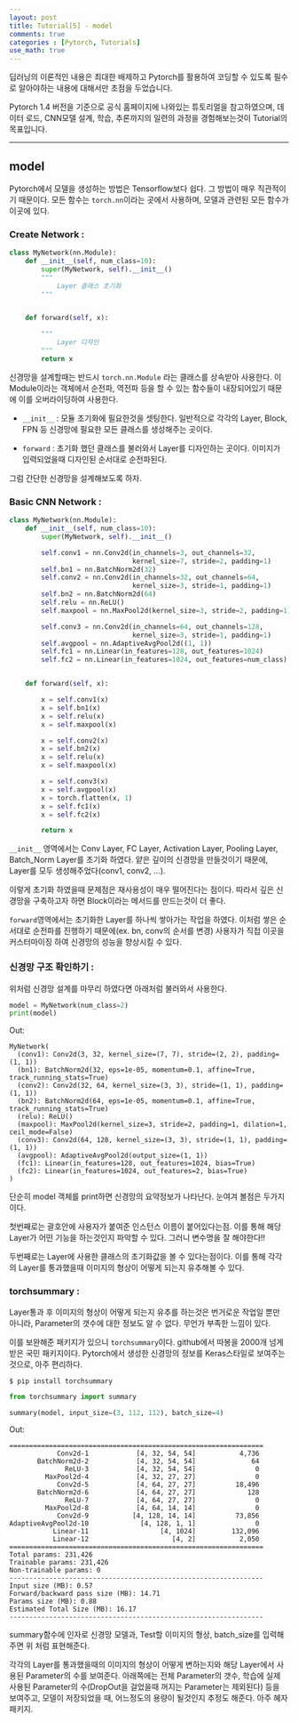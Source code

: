 ```yaml
---
layout: post
title: Tutorial[5] - model
comments: true
categories : [Pytorch, Tutorials]
use_math: true
---
```


딥러닝의 이론적인 내용은 최대한 배제하고 Pytorch를 활용하여 코딩할 수 있도록 필수로 알아야하는 내용에 대해서만 초점을 두었습니다. 

Pytorch 1.4 버전을 기준으로 공식 홈페이지에 나와있는 튜토리얼을 참고하였으며, 데이터 로드, CNN모델 설계, 학습, 추론까지의 일련의 과정을 경험해보는것이 Tutorial의 목표입니다.

<hr>

## model

Pytorch에서 모델을 생성하는 방법은 Tensorflow보다 쉽다. 그 방법이 매우 직관적이기 때문이다. 모든 함수는 `torch.nn`이라는 곳에서 사용하며, 모델과 관련된 모든 함수가 이곳에 있다.

### Create Network : 

```python
class MyNetwork(nn.Module):
    def __init__(self, num_class=10):
        super(MyNetwork, self).__init__()
        """
            Layer 클래스 초기화
        """


    def forward(self, x):

        """
            Layer 디자인
        """
        return x
```

신경망을 설계할때는 반드시 `torch.nn.Module` 라는 클래스를 상속받아 사용한다. 이 Module이라는 객체에서 순전파, 역전파 등을 할 수 있는 함수들이 내장되어있기 때문에 이를 오버라이딩하여 사용한다.

- `__init__` : 모듈 초기화에 필요한것을 셋팅한다. 일반적으로 각각의 Layer, Block, FPN 등 신경망에 필요한 모든 클래스를 생성해주는 곳이다.

- `forward` : 초기화 했던 클래스를 불러와서 Layer를 디자인하는 곳이다. 이미지가 입력되었을때 디자인된 순서대로 순전파된다.

그럼 간단한 신경망을 설계해보도록 하자.

### Basic CNN Network : 

```python
class MyNetwork(nn.Module):
    def __init__(self, num_class=10):
        super(MyNetwork, self).__init__()

        self.conv1 = nn.Conv2d(in_channels=3, out_channels=32,
                               kernel_size=7, stride=2, padding=1)
        self.bn1 = nn.BatchNorm2d(32)
        self.conv2 = nn.Conv2d(in_channels=32, out_channels=64,
                               kernel_size=3, stride=1, padding=1)
        self.bn2 = nn.BatchNorm2d(64)
        self.relu = nn.ReLU()
        self.maxpool = nn.MaxPool2d(kernel_size=3, stride=2, padding=1)

        self.conv3 = nn.Conv2d(in_channels=64, out_channels=128,
                               kernel_size=3, stride=1, padding=1)
        self.avgpool = nn.AdaptiveAvgPool2d((1, 1))
        self.fc1 = nn.Linear(in_features=128, out_features=1024)
        self.fc2 = nn.Linear(in_features=1024, out_features=num_class)


    def forward(self, x):

        x = self.conv1(x)
        x = self.bn1(x)
        x = self.relu(x)
        x = self.maxpool(x)

        x = self.conv2(x)
        x = self.bn2(x)
        x = self.relu(x)
        x = self.maxpool(x)

        x = self.conv3(x)
        x = self.avgpool(x)
        x = torch.flatten(x, 1)
        x = self.fc1(x)
        x = self.fc2(x)

        return x
```

`__init__` 영역에서는 Conv Layer, FC Layer, Activation Layer, Pooling Layer, Batch_Norm Layer를 초기화 하였다. 얕은 깊이의 신경망을 만들것이기 때문에, Layer를 모두 생성해주었다(conv1, conv2, ...).

이렇게 초기화 하였을때 문제점은 재사용성이 매우 떨어진다는 점이다. 따라서 깊은 신경망을 구축하고자 하면 Block이라는 메서드를 만드는것이 더 좋다.

`forward`영역에서는 초기화한 Layer를 하나씩 쌓아가는 작업을 하였다. 이처럼 쌓은 순서대로 순전파를 진행하기 때문에(ex. bn, conv의 순서를 변경) 사용자가 직접 이곳을 커스터마이징 하여 신경망의 성능을 향상시킬 수 있다.

### 신경망 구조 확인하기 : 

위처럼 신경망 설계를 마무리 하였다면 아래처럼 불러와서 사용한다.

```Python
model = MyNetwork(num_class=2)
print(model)
```
Out:
```
MyNetwork(
  (conv1): Conv2d(3, 32, kernel_size=(7, 7), stride=(2, 2), padding=(1, 1))
  (bn1): BatchNorm2d(32, eps=1e-05, momentum=0.1, affine=True, track_running_stats=True)
  (conv2): Conv2d(32, 64, kernel_size=(3, 3), stride=(1, 1), padding=(1, 1))
  (bn2): BatchNorm2d(64, eps=1e-05, momentum=0.1, affine=True, track_running_stats=True)
  (relu): ReLU()
  (maxpool): MaxPool2d(kernel_size=3, stride=2, padding=1, dilation=1, ceil_mode=False)
  (conv3): Conv2d(64, 128, kernel_size=(3, 3), stride=(1, 1), padding=(1, 1))
  (avgpool): AdaptiveAvgPool2d(output_size=(1, 1))
  (fc1): Linear(in_features=128, out_features=1024, bias=True)
  (fc2): Linear(in_features=1024, out_features=2, bias=True)
)
```

단순히 model 객체를 print하면 신경망의 요약정보가 나타난다. 눈여겨 볼점은 두가지이다.

첫번째로는 괄호안에 사용자가 붙여준 인스턴스 이름이 붙어있다는점. 이를 통해 해당 Layer가 어떤 기능을 하는것인지 파악할 수 있다. 그러니 변수명을 잘 해야한다!!

두번째로는 Layer에 사용한 클래스의 초기화값을 볼 수 있다는점이다. 이를 통해 각각의 Layer를 통과했을때 이미지의 형상이 어떻게 되는지 유추해볼 수 있다.

### torchsummary :

Layer통과 후 이미지의 형상이 어떻게 되는지 유추를 하는것은 번거로운 작업일 뿐만 아니라, Parameter의 갯수에 대한 정보도 알 수 없다. 무언가 부족한 느낌이 있다.

이를 보완해준 패키지가 있으니 `torchsummary`이다. github에서 따봉을 2000개 넘게 받은 국민 패키지이다. Pytorch에서 생성한 신경망의 정보를 Keras스타일로 보여주는것으로, 아주 편리하다.

```Shell
$ pip install torchsummary
```
```python
from torchsummary import summary

summary(model, input_size=(3, 112, 112), batch_size=4)
```
Out:
```
================================================================
            Conv2d-1            [4, 32, 54, 54]           4,736
       BatchNorm2d-2            [4, 32, 54, 54]              64
              ReLU-3            [4, 32, 54, 54]               0
         MaxPool2d-4            [4, 32, 27, 27]               0
            Conv2d-5            [4, 64, 27, 27]          18,496
       BatchNorm2d-6            [4, 64, 27, 27]             128
              ReLU-7            [4, 64, 27, 27]               0
         MaxPool2d-8            [4, 64, 14, 14]               0
            Conv2d-9           [4, 128, 14, 14]          73,856
AdaptiveAvgPool2d-10             [4, 128, 1, 1]               0
           Linear-11                  [4, 1024]         132,096
           Linear-12                     [4, 2]           2,050
================================================================
Total params: 231,426
Trainable params: 231,426
Non-trainable params: 0
----------------------------------------------------------------
Input size (MB): 0.57
Forward/backward pass size (MB): 14.71
Params size (MB): 0.88
Estimated Total Size (MB): 16.17
----------------------------------------------------------------
```

summary함수에 인자로 신경망 모델과, Test할 이미지의 형상, batch_size를 입력해주면 위 처럼 표현해준다.

각각의 Layer를 통과했을때의 이미지의 형상이 어떻게 변하는지와 해당 Layer에서 사용된 Parameter의 수를 보여준다. 아래쪽에는 전체 Parameter의 갯수, 학습에 실제 사용된 Parameter의 수(DropOut을 걸었을때 꺼지는 Parameter는 제외된다) 등을 보여주고, 모델이 저장되었을 때, 어느정도의 용량이 될것인지 추정도 해준다. 아주 혜자 패키지.  
